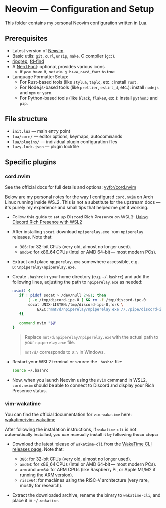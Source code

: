# Neovim — Configuration and Setup

This folder contains my personal Neovim configuration written in Lua.

## Prerequisites

- Latest version of [Neovim](https://github.com/neovim/neovim).
- Basic utils: `git`, `curl`, `unzip`, `make`, C compiler (`gcc`).
- [ripgrep](https://github.com/BurntSushi/ripgrep#installation),
  [fd-find](https://github.com/sharkdp/fd#installation)
- A [Nerd Font](https://www.nerdfonts.com/): optional, provides various icons
  - if you have it, set `vim.g.have_nerd_font` to true
- Language Formatter Setup:
  - For Rust-based tools (like `stylua`, `taplo`, etc.): install `rust`.
  - For Node.js-based tools (like `prettier`, `eslint_d`, etc.): install `nodejs` and `npm` or `yarn`.
  - For Python-based tools (like `black`, `flake8`, etc.): install `python3` and `pip`.

## File structure

- `init.lua` — main entry point
- `lua/core/` — editor options, keymaps, autocommands
- `lua/plugins/` — individual plugin configuration files
- `lazy-lock.json` — plugin lockfile

## Specific plugins

### cord.nvim

See the official docs for full details and options: [vyfor/cord.nvim](https://github.com/vyfor/cord.nvim)

Below are my personal notes for the way I configured `cord.nvim` on Arch Linux running inside WSL2. This is not a substitute for the upstream docs — it's purely my experience and small tips that helped me get it working.

- Follow this guide to set up Discord Rich Presence on WSL2: [Using Discord Rich Presence with WSL2](https://github.com/vyfor/cord.nvim/wiki/Special-Environments)

- After installing `socat`, download `npiperelay.exe` from `npiperelay` releases. Note that:

  - `386`: for 32-bit CPUs (very old, almost no longer used).
  - `amd64`: for x86_64 CPUs (Intel or AMD 64-bit — most modern PCs).

- Extract and place `npiperelay.exe` somewhere accessible, e.g. `D:\npiperelay\npiperelay.exe`.

- Create `.bashrc` in your home directory (e.g. `~/.bashrc`) and add the following lines, adjusting the path to `npiperelay.exe` as needed:

  ```bash
  nvim() {
     if ! pidof socat > /dev/null 2>&1; then
         [ -e /tmp/discord-ipc-0 ] && rm -f /tmp/discord-ipc-0
         socat UNIX-LISTEN:/tmp/discord-ipc-0,fork \
             EXEC:"mnt/d/npiperelay/npiperelay.exe //./pipe/discord-ipc-0" 2>/dev/null &
     fi

     command nvim "$@"
  }
  ```

  > Replace `mnt/d/npiperelay/npiperelay.exe` with the actual path to your `npiperelay.exe` file.
  >
  > `mnt/d/` corresponds to `D:\` in Windows.

- Restart your WSL2 terminal or source the `.bashrc` file:

  ```bash
  source ~/.bashrc
  ```

- Now, when you launch Neovim using the `nvim` command in WSL2, `cord.nvim` should be able to connect to Discord and display your Rich Presence status.

### vim-wakatime

You can find the official documentation for `vim-wakatime` here: [wakatime/vim-wakatime](https://github.com/wakatime/vim-wakatime)

After following the installation instructions, if `wakatime-cli` is not automatically installed, you can manually install it by following these steps:

- Download the latest release of `wakatime-cli` from the [WakaTime CLI releases page](https://github.com/wakatime/wakatime-cli/releases). Note that:

  - `386`: for 32-bit CPUs (very old, almost no longer used).
  - `amd64`: for x86_64 CPUs (Intel or AMD 64-bit — most modern PCs).
  - `arm` and `arm64`: for ARM CPUs (like Raspberry Pi, or Apple M1/M2 if running the ARM version).
  - `riscv64`: for machines using the RISC-V architecture (very rare, mostly for research).

- Extract the downloaded archive, rename the binary to `wakatime-cli`, and place it in `~/.wakatime`.
